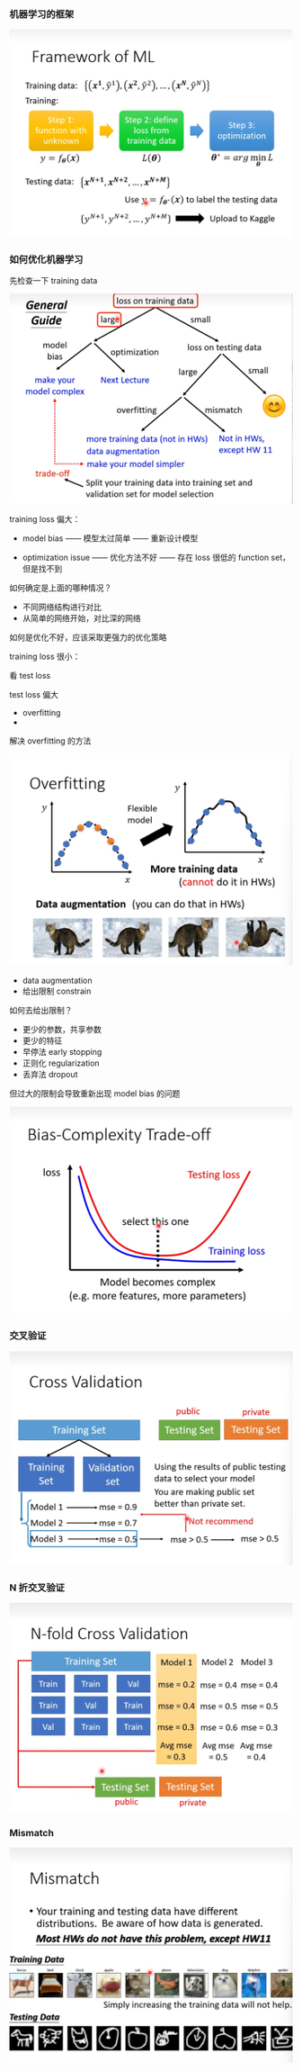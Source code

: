 ### 机器学习的框架

![1729862079882](image/ML-optimazation/1729862079882.png)

### 如何优化机器学习

先检查一下 training data 

![1729862265095](image/ML-optimazation/1729862265095.png)

training loss 偏大：
- model bias —— 模型太过简单 —— 重新设计模型

- optimization issue —— 优化方法不好 —— 存在 loss 很低的 function set，但是找不到

如何确定是上面的哪种情况？

- 不同网络结构进行对比
- 从简单的网络开始，对比深的网络

如何是优化不好，应该采取更强力的优化策略

training loss 很小：

看 test loss

test loss 偏大

- overfitting
-  

解决 overfitting 的方法

![1729863237758](image/ML-optimazation/1729863237758.png)

- data augmentation
- 给出限制 constrain

如何去给出限制？

- 更少的参数，共享参数
- 更少的特征
- 早停法 early stopping
- 正则化 regularization
- 丢弃法 dropout

但过大的限制会导致重新出现 model bias 的问题

![1729866194217](image/ML-optimazation/1729866194217.png)

### 交叉验证

![1729866860893](image/ML-optimazation/1729866860893.png)

### N 折交叉验证

![1729866952262](image/ML-optimazation/1729866952262.png)

### Mismatch

![1729867171872](image/ML-optimazation/1729867171872.png)
